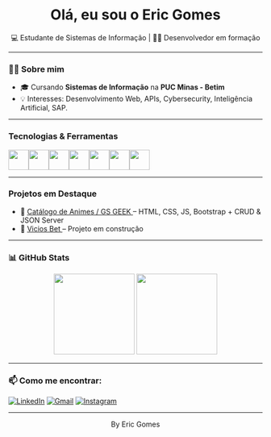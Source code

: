 <h1 align="center">Olá, eu sou o Eric Gomes </h1>

<p align="center">
💻 Estudante de Sistemas de Informação | 👨‍💻 Desenvolvedor em formação <br>
</p>

---

### 👨‍🎓 Sobre mim

- 🎓 Cursando **Sistemas de Informação** na **PUC Minas - Betim**
- 💡 Interesses: Desenvolvimento Web, APIs, Cybersecurity, Inteligência Artificial, SAP.

---

### Tecnologias & Ferramentas

<div style="display: flex; flex-wrap: wrap;">
  <img src="https://cdn.jsdelivr.net/gh/devicons/devicon/icons/html5/html5-original.svg" width="40px"/>
  <img src="https://cdn.jsdelivr.net/gh/devicons/devicon/icons/css3/css3-original.svg" width="40px"/>
  <img src="https://cdn.jsdelivr.net/gh/devicons/devicon/icons/javascript/javascript-original.svg" width="40px"/>
  <img src="https://cdn.jsdelivr.net/gh/devicons/devicon/icons/bootstrap/bootstrap-original.svg" width="40px"/>
  <img src="https://cdn.jsdelivr.net/gh/devicons/devicon/icons/git/git-original.svg" width="40px"/>
  <img src="https://cdn.jsdelivr.net/gh/devicons/devicon/icons/nodejs/nodejs-original.svg" width="40px"/>
  <img src="https://cdn.jsdelivr.net/gh/devicons/devicon/icons/csharp/csharp-original.svg" width="40px"/>
</div>

---

### Projetos em Destaque

- 🔹 [Catálogo de Animes / GS GEEK ](https://github.com/ogomesz/GS-GEEK.git) – HTML, CSS, JS, Bootstrap + CRUD & JSON Server
- 🔹 [Vicios Bet ]() – Projeto em construção

---

### 📊 GitHub Stats

<div align="center">
  <img height="160em" src="https://github-readme-stats.vercel.app/api?username=seuusuario&show_icons=true&theme=github_dark&count_private=true"/>
  <img height="160em" src="https://github-readme-stats.vercel.app/api/top-langs/?username=seuusuario&layout=compact&langs_count=7&theme=github_dark"/>
</div>

---

### 📫 Como me encontrar:

[![LinkedIn](https://img.shields.io/badge/LinkedIn-0077B5?style=flat-square&logo=linkedin&logoColor=white)](https://www.linkedin.com/in/eric-gomes-52158b359/)
[![Gmail](https://img.shields.io/badge/Email-D14836?style=flat-square&logo=gmail&logoColor=white)](mailto:eric.gcordeiro16@gmail.com)
[![Instagram](https://img.shields.io/badge/Instagram-E4405F?style=flat-square&logo=instagram&logoColor=white)](https://www.instagram.com/ericgomessz/)


---

<p align="center">By Eric Gomes </p>

